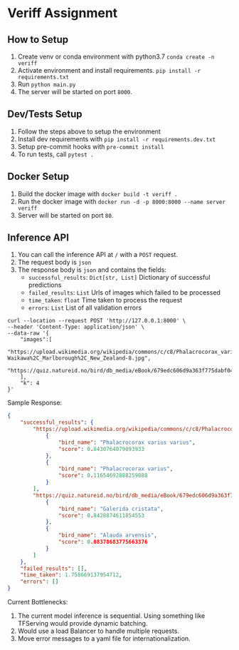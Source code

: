 # Veriff Assignment

## How to Setup

1. Create venv or conda environment with python3.7 `conda create -n veriff`
2. Activate environment and install requirements. `pip install -r requirements.txt`
3. Run `python main.py`
4. The server will be started on port `8000`.

## Dev/Tests Setup
1. Follow the steps above to setup the environment
2. Install dev requirements with `pip install -r requirements.dev.txt`
3. Setup pre-commit hooks with `pre-commit install`
4. To run tests, call `pytest .`

## Docker Setup
1. Build the docker image with `docker build -t veriff .`
2. Run the docker image with `docker run -d -p 8000:8000 --name server  veriff`
3. Server will be started on port `80`.

## Inference API
1. You can call the inference API at `/` with a `POST` request.
2. The request body is `json`
3. The response body is `json` and contains the fields:
    - `successful_results`: `Dict[str, List]` Dictionary of successful predictions
    - `failed_results`: `List` Urls of images which failed to be processed
    - `time_taken`: `float` Time taken to process the request
    - `errors`: `List` List of all validation errors

```shell
curl --location --request POST 'http://127.0.0.1:8000' \
--header 'Content-Type: application/json' \
--data-raw '{
    "images":[
        "https://upload.wikimedia.org/wikipedia/commons/c/c8/Phalacrocorax_varius_-Waikawa%2C_Marlborough%2C_New_Zealand-8.jpg",
        "https://quiz.natureid.no/bird/db_media/eBook/679edc606d9a363f775dabf0497d31de8c3d7060.jpg"
    ],
    "k": 4
}'
```

Sample Response:
```json
{
    "successful_results": {
        "https://upload.wikimedia.org/wikipedia/commons/c/c8/Phalacrocorax_varius_-Waikawa%2C_Marlborough%2C_New_Zealand-8.jpg": [
            {
                "bird_name": "Phalacrocorax varius varius",
                "score": 0.8430764079093933
            },
            {
                "bird_name": "Phalacrocorax varius",
                "score": 0.11654692888259888
            }
        ],
        "https://quiz.natureid.no/bird/db_media/eBook/679edc606d9a363f775dabf0497d31de8c3d7060.jpg": [
            {
                "bird_name": "Galerida cristata",
                "score": 0.8428874611854553
            },
            {
                "bird_name": "Alauda arvensis",
                "score": 0.08378683775663376
            }
        ]
    },
    "failed_results": [],
    "time_taken": 1.758669137954712,
    "errors": []
}
```

Current Bottlenecks:
1. The current model inference is sequential. Using something like TFServing would provide dynamic batching.
2. Would use a load Balancer to handle multiple requests.
3. Move error messages to a yaml file for internationalization.
